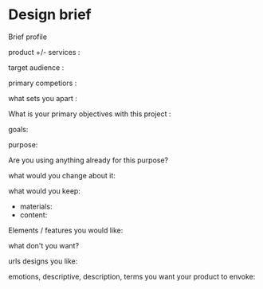 # Design brief

Brief profile

product +/- services :

target audience :

primary competiors :

what sets you apart :

What is your primary objectives with this project :

goals:

purpose:



Are you using anything already for this purpose? 

what would you change about it:

what would you keep:
- materials:
- content:

Elements / features you would like:

what don't you want?

urls designs you like:

emotions, descriptive, description, terms you want your product to envoke:

